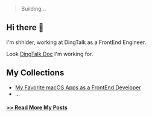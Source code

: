 > Building...

## Hi there 👋

I'm shhider, working at DingTalk as a FrontEnd Engineer.

Look [DingTalk Doc](https://docs.dingtalk.com) I'm working for.


## My Collections

* [My Favorite macOS Apps as a FrontEnd Developer](https://github.com/shhider/shhider.github.io/issues/12)
* ...


#### [>> Read More My Posts](https://github.com/shhider/shhider.github.io/issues)


<!--
**shhider/shhider** is a ✨ _special_ ✨ repository because its `README.md` (this file) appears on your GitHub profile.

Here are some ideas to get you started:

- 🔭 I’m currently working on ...
- 🌱 I’m currently learning ...
- 👯 I’m looking to collaborate on ...
- 🤔 I’m looking for help with ...
- 💬 Ask me about ...
- 📫 How to reach me: ...
- 😄 Pronouns: ...
- ⚡ Fun fact: ...
-->
